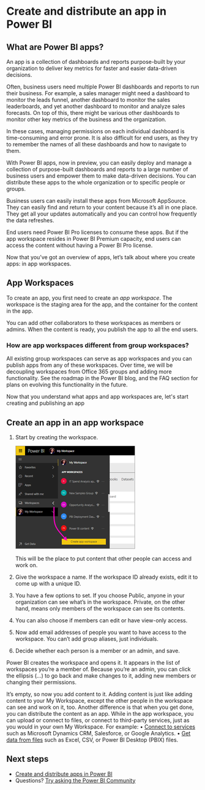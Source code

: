 <properties 
   pageTitle="Create and distribute an app in Power BI"
   description="Apps are a collection of dashboards and reports purpose-built by your organization to deliver key metrics for faster data-driven decisions."
   services="powerbi" 
   documentationCenter="" 
   authors="maggiesMSFT" 
   manager="erikre" 
   editor=""
   tags=""
   qualityFocus="no"
   qualityDate=""/>
 
<tags
   ms.service="powerbi"
   ms.devlang="NA"
   ms.topic="article"
   ms.tgt_pltfrm="NA"
   ms.workload="powerbi"
   ms.date="04/27/2017"
   ms.author="maggies"/>

# Create and distribute an app in Power BI

## What are Power BI apps?
An app is a collection of dashboards and reports purpose-built by your organization to deliver key metrics for faster and easier data-driven decisions. 

Often, business users need multiple Power BI dashboards and reports to run their business. For example, a sales manager might need a dashboard to monitor the leads funnel, another dashboard to monitor the sales leaderboards, and yet another dashboard to monitor and analyze sales forecasts. On top of this, there might be various other dashboards to monitor other key metrics of the business and the organization. 

In these cases, managing permissions on each individual dashboard is time-consuming and error prone. It is also difficult for end users, as they try to remember the names of all these dashboards and how to navigate to them. 

With Power BI apps, now in preview, you can easily deploy and manage a collection of purpose-built dashboards and reports to a large number of business users and empower them to make data-driven decisions. You can distribute these apps to the whole organization or to specific people or groups.  

Business users can easily install these apps from Microsoft AppSource. They can easily find and return to your content because it’s all in one place. They get all your updates automatically and you can control how frequently the data refreshes.  

End users need Power BI Pro licenses to consume these apps. But if the app workspace resides in Power BI Premium capacity, end users can access the content without having a Power BI Pro license.  

Now that you’ve got an overview of apps, let’s talk about where you create apps: in app workspaces. 

## App Workspaces 

To create an app, you first need to create an *app workspace*. The workspace is the staging area for the app, and the container for the content in the app. 

You can add other collaborators to these workspaces as members or admins. When the content is ready, you publish the app to all the end users.  

### How are app workspaces different from group workspaces? 

All existing group workspaces can serve as app workspaces and you can publish apps from any of these workspaces. Over time, we will be decoupling workspaces from Office 365 groups and adding more functionality.  See the roadmap in the Power BI blog, and the FAQ section for plans on evolving this functionality in the future.  

Now that you understand what apps and app workspaces are, let's start creating and publishing an app 

## Create an app in an app workspace

1. Start by creating the workspace. 

     ![](media/powerbi-service-create-apps/power-bi-apps-create-app-workspace.png)

    This will be the place to put content that other people can access and work on.

2. Give the workspace a name. If the workspace ID already exists, edit it to come up with a unique ID.
3. You have a few options to set. If you choose Public, anyone in your organization can see what’s in the workspace. Private, on the other hand, means only members of the workspace can see its contents.
4. You can also choose if members can edit or have view-only access.
5. Now add email addresses of people you want to have access to the workspace. You can’t add group aliases, just individuals.
6. Decide whether each person is a member or an admin, and save.

Power BI creates the workspace and opens it. It appears in the list of workspaces you’re a member of. Because you’re an admin, you can click the ellipsis (…) to go back and make changes to it, adding new members or changing their permissions.

It’s empty, so now you add content to it. Adding content is just like adding content to your My Workspace, except the other people in the workspace can see and work on it, too. Another difference is that when you get done, you can distribute the content as an app. While in the app workspace, you can upload or connect to files, or connect to third-party services, just as you would in your own My Workspace. For example:
•	[Connect to services](powerbi-content-packs-services.md) such as Microsoft Dynamics CRM, Salesforce, or Google Analytics.
•	[Get data from files](powerbi-service-get-data-from-files.md) such as Excel, CSV, or Power BI Desktop (PBIX) files.



## Next steps
- [Create and distribute apps in Power BI](powerbi-service-create-apps.md)
- Questions? [Try asking the Power BI Community](http://community.powerbi.com/)
